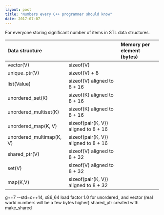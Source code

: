 ```yaml
---
layout: post
title: "Numbers every C++ programmer should know"
date: 2017-07-07
---
```

<div class="css-full-post-content js-full-post-content">
<div dir="ltr" style="text-align: left;" trbidi="on">For everyone storing significant number of items in STL data structures.</div>


|  Data structure | | Memory per element (bytes)|
|:---|:---|:---|
|  vector(V) |  sizeof(V)                             |
|  unique_ptr(V) |  sizeof(V) + 8                         |
|  list(Value) |  sizeof(V) aligned to 8 + 16           |          
|  unordered_set(K)          |                         sizeof(K) aligned to 8 + 16           |
|  unordered_multiset(K)     |                          sizeof(K) aligned to 8 + 16           |
|  unordered_map(K, V)       |                          sizeof(pair(K, V)) aligned to 8 + 16  |
|  unordered_multimap(K, V)  |                          sizeof(pair(K, V)) aligned to 8 + 16  |
|  shared_ptr(V)             |                          sizeof(V) aligned to 8 + 32           |
|  set(V)                    |                          sizeof(V) aligned to 8 + 32           |
|  map(K,V)                  |                         sizeof(pair(K, V)) aligned to 8 + 32  |

g++7 --std=c++14, x86_64
load factor 1.0 for unordered_ and vector (real world numbers will be a few bytes higher)
shared_ptr created with make_shared
</div>
